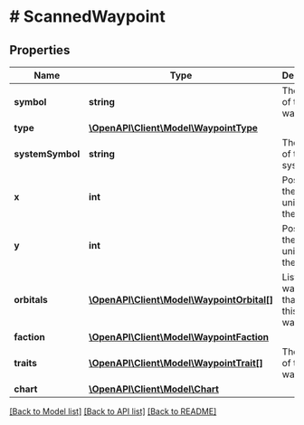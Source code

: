 # # ScannedWaypoint

## Properties

Name | Type | Description | Notes
------------ | ------------- | ------------- | -------------
**symbol** | **string** | The symbol of the waypoint. |
**type** | [**\OpenAPI\Client\Model\WaypointType**](WaypointType.md) |  |
**systemSymbol** | **string** | The symbol of the system. |
**x** | **int** | Position in the universe in the x axis. |
**y** | **int** | Position in the universe in the y axis. |
**orbitals** | [**\OpenAPI\Client\Model\WaypointOrbital[]**](WaypointOrbital.md) | List of waypoints that orbit this waypoint. |
**faction** | [**\OpenAPI\Client\Model\WaypointFaction**](WaypointFaction.md) |  | [optional]
**traits** | [**\OpenAPI\Client\Model\WaypointTrait[]**](WaypointTrait.md) | The traits of the waypoint. |
**chart** | [**\OpenAPI\Client\Model\Chart**](Chart.md) |  | [optional]

[[Back to Model list]](../../README.md#models) [[Back to API list]](../../README.md#endpoints) [[Back to README]](../../README.md)
